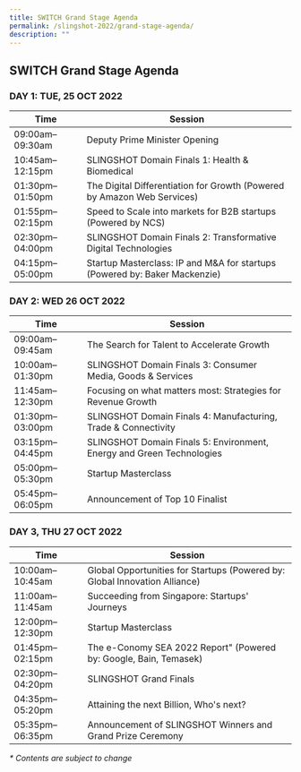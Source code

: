 ```yaml
---
title: SWITCH Grand Stage Agenda
permalink: /slingshot-2022/grand-stage-agenda/
description: ""
---
```

## SWITCH Grand Stage Agenda

### **DAY 1: TUE, 25 OCT 2022**

| Time | Session | 
| -------- | -------- |
| 09:00am–09:30am  | Deputy Prime Minister Opening |
| 10:45am–12:15pm  | SLINGSHOT Domain Finals 1: Health & Biomedical |
| 01:30pm–01:50pm | The Digital Differentiation for Growth (Powered by Amazon Web Services) |
| 01:55pm–02:15pm | Speed to Scale into markets for B2B startups (Powered by NCS) |
| 02:30pm–04:00pm | SLINGSHOT Domain Finals 2: Transformative Digital Technologies | 
| 04:15pm–05:00pm  | Startup Masterclass: IP and M&A for startups (Powered by: Baker Mackenzie) |

### **DAY 2: WED 26 OCT 2022**

| Time | Session | 
| -------- | -------- |
| 09:00am–09:45am  | The Search for Talent to Accelerate Growth |
| 10:00am–01:30pm  | SLINGSHOT Domain Finals 3: Consumer Media, Goods & Services |
| 11:45am–12:30pm  | Focusing on what matters most: Strategies for Revenue Growth |
| 01:30pm–03:00pm | SLINGSHOT Domain Finals 4: Manufacturing, Trade & Connectivity |
| 03:15pm–04:45pm | SLINGSHOT Domain Finals 5: Environment, Energy and Green Technologies |
| 05:00pm–05:30pm | Startup Masterclass |
| 05:45pm–06:05pm | Announcement of Top 10 Finalist |


### **DAY 3, THU 27 OCT 2022**

| Time | Session | 
| -------- | -------- |
| 10:00am–10:45am  | Global Opportunities for Startups (Powered by: Global Innovation Alliance)|
| 11:00am–11:45am  | Succeeding from Singapore: Startups' Journeys |
| 12:00pm–12:30pm  | Startup Masterclass |
| 01:45pm–02:15pm | The e-Conomy SEA 2022 Report" (Powered by: Google, Bain, Temasek) |
| 02:30pm–04:20pm | SLINGSHOT Grand Finals |
| 04:35pm–05:20pm | Attaining the next Billion, Who's next? |
| 05:35pm–06:35pm | Announcement of SLINGSHOT Winners and Grand Prize Ceremony |

_* Contents are subject to change_